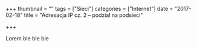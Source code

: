 +++
thumbnail = ""
tags = ["Sieci"]
categories = ["Internet"]
date = "2017-02-18"
title = "Adresacja IP cz. 2 – podział na podsieci"

+++

Lorem ble ble ble
